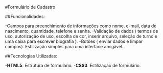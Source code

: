 #Formulário de Cadastro

##Funcionalidades:


-Campos para preenchimento de informações como nome, e-mail, data de nascimento, quantidade, telefone e senha.
-Validação de dados ( termos de uso, autorização de uso, escolha de cor, inserir arquivo, seleção de turno e uma caixa para escrever biografia ).
-Botões ( enviar dados e limpar campos).
Estilização simples para uma interface amigável.

##Tecnologias Utilizadas:

-**HTML5**: Estrutura de formulário.
-**CSS3**: Estilização de formulário.
